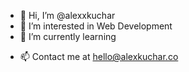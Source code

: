 - 👋 Hi, I’m @alexxkuchar
- 👀 I’m interested in Web Development
- 🌱 I’m currently learning 
<!-- - 💞️ I’m looking to collaborate on ... -->
- 📫 Contact me at hello@alexkuchar.co

<!---
alexxkuchar/alexxkuchar is a ✨ special ✨ repository because its `README.md` (this file) appears on your GitHub profile.
You can click the Preview link to take a look at your changes.
--->
